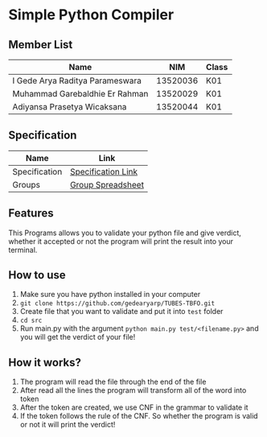 # Simple Python Compiler

## Member List

| Name                            | NIM      | Class |
| ------------------------------- | -------- | ----- |
| I Gede Arya Raditya Parameswara | 13520036 | K01   |
| Muhammad Garebaldhie Er Rahman  | 13520029 | K01   |
| Adiyansa Prasetya Wicaksana     | 13520044 | K01   |

## Specification

| Name          | Link                                                                                                                |
| ------------- | ------------------------------------------------------------------------------------------------------------------- |
| Specification | [Specification Link](https://docs.google.com/document/d/1Fd8wLOP_GzJ66atpw1yK1_S1dLCFQcKFTgnePFHql7Y/edit)          |
| Groups        | [Group Spreadsheet](https://docs.google.com/spreadsheets/d/10FTPI8DVEaKu22H90p2-twzi4ZX4vC1FAG4c4aJfvgw/edit#gid=0) |

## Features

This Programs allows you to validate your python file and give verdict, whether it accepted or not the program will print the result into your terminal.

## How to use

1. Make sure you have python installed in your computer
2. `git clone https://github.com/gedearyarp/TUBES-TBFO.git`
3. Create file that you want to validate and put it into `test` folder
4. `cd src`
5. Run main.py with the argument `python main.py test/<filename.py>` and you will get the verdict of your file!

## How it works?

1. The program will read the file through the end of the file
2. After read all the lines the program will transform all of the word into token
3. After the token are created, we use CNF in the grammar to validate it
4. If the token follows the rule of the CNF. So whether the program is valid or not it will print the verdict!
